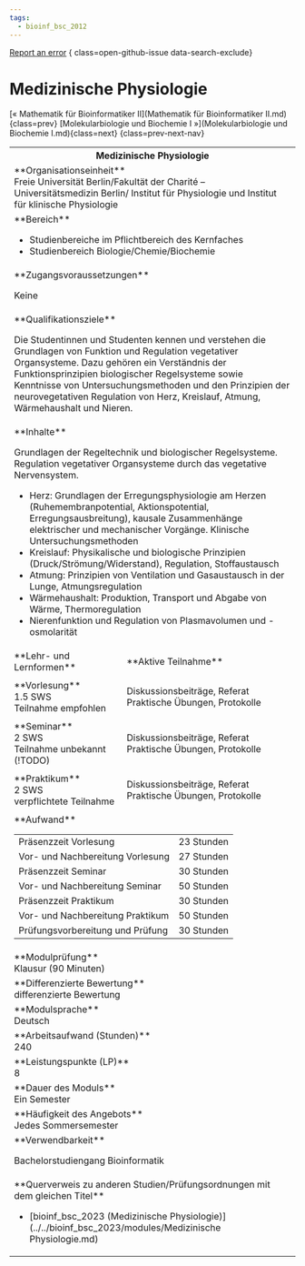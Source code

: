 ```yaml
---
tags:
  - bioinf_bsc_2012
---
```

[Report an error](https://github.com/SGSSGene/FUB-SUP/issues/new?title=Error%20in%20%22Medizinische%20Physiologie%22&body=There%20seems%20to%20be%20an%20error%20in%20module%20%22Medizinische%20Physiologie%22%2E%0A%0A%3CDescribe%20here%20a%20slightly%20more%20detailed%20description%20of%20what%20is%20wrong%3E&labels=bug)
{ class=open-github-issue data-search-exclude}

# Medizinische Physiologie

[« Mathematik für Bioinformatiker II](Mathematik für Bioinformatiker II.md){class=prev}
[Molekularbiologie und Biochemie I »](Molekularbiologie und Biochemie I.md){class=next}
{class=prev-next-nav}

<table markdown id="moduledesc">
<tr markdown class="moduledesc_head"><th colspan="2">Medizinische Physiologie </th></tr>
<tr markdown><td colspan="2">**Organisationseinheit**   <br>Freie Universität Berlin/Fakultät der Charité – Universitätsmedizin Berlin/ Institut für Physiologie und Institut für klinische Physiologie</td></tr>

<tr markdown><td colspan="2">**Bereich**<br>


- Studienbereiche im Pflichtbereich des Kernfaches
- Studienbereich Biologie/Chemie/Biochemie

</td></tr>

<tr markdown><td colspan="2">**Zugangsvoraussetzungen** <br>

Keine


</td></tr>
<tr markdown><td colspan="2">**Qualifikationsziele**    <br>

Die Studentinnen und Studenten kennen und verstehen die Grundlagen von
Funktion und Regulation vegetativer Organsysteme. Dazu gehören ein
Verständnis der Funktionsprinzipien biologischer Regelsysteme sowie
Kenntnisse von Untersuchungsmethoden und den Prinzipien der neurovegetativen
Regulation von Herz, Kreislauf, Atmung, Wärmehaushalt und Nieren.


</td></tr>
<tr markdown><td colspan="2">**Inhalte**                <br>

Grundlagen der Regeltechnik und biologischer Regelsysteme. Regulation
vegetativer Organsysteme durch das vegetative Nervensystem.

- Herz: Grundlagen der Erregungsphysiologie am Herzen (Ruhemembranpotential,
  Aktionspotential, Erregungsausbreitung), kausale Zusammenhänge
  elektrischer und mechanischer Vorgänge. Klinische Untersuchungsmethoden
- Kreislauf: Physikalische und biologische Prinzipien
  (Druck/Strömung/Widerstand), Regulation, Stoffaustausch
- Atmung: Prinzipien von Ventilation und Gasaustausch in der Lunge,
  Atmungsregulation
- Wärmehaushalt: Produktion, Transport und Abgabe von Wärme,
  Thermoregulation
- Nierenfunktion und Regulation von Plasmavolumen und -osmolarität


</td></tr>

<tr markdown><td>**Lehr- und Lernformen**</td><td>**Aktive Teilnahme**</td></tr>
<tr markdown><td> **Vorlesung** <br>1.5 SWS <br> Teilnahme empfohlen</td><td>

Diskussionsbeiträge, Referat
Praktische Übungen, Protokolle
</td></tr>
<tr markdown><td> **Seminar** <br>2 SWS <br> Teilnahme unbekannt (!TODO)</td><td>

Diskussionsbeiträge, Referat
Praktische Übungen, Protokolle
</td></tr>
<tr markdown><td> **Praktikum** <br>2 SWS <br> verpflichtete Teilnahme</td><td>

Diskussionsbeiträge, Referat
Praktische Übungen, Protokolle
</td></tr>
<tr markdown><td colspan="2">**Aufwand**                <br>
<table class="aufwand_table">
<tr><td>Präsenzzeit Vorlesung</td><td>23 Stunden</td></tr>
<tr><td>Vor- und Nachbereitung Vorlesung</td><td>27 Stunden</td></tr>
<tr><td>Präsenzzeit Seminar</td><td>30 Stunden</td></tr>
<tr><td>Vor- und Nachbereitung Seminar</td><td>50 Stunden</td></tr>
<tr><td>Präsenzzeit Praktikum</td><td>30 Stunden</td></tr>
<tr><td>Vor- und Nachbereitung Praktikum</td><td>50 Stunden</td></tr>
<tr><td>Prüfungsvorbereitung und Prüfung</td><td>30 Stunden</td></tr>
</table>

</td></tr>
<tr markdown><td colspan="2">**Modulprüfung**             <br>Klausur (90 Minuten)


</td></tr>
<tr markdown><td colspan="2">**Differenzierte Bewertung** <br>differenzierte Bewertung

</td></tr>
<tr markdown><td colspan="2">**Modulsprache**             <br>Deutsch</td></tr>
<tr markdown><td colspan="2">**Arbeitsaufwand (Stunden)** <br>240</td></tr>
<tr markdown><td colspan="2">**Leistungspunkte (LP)**     <br>8</td></tr>
<tr markdown><td colspan="2">**Dauer des Moduls**         <br>Ein Semester</td></tr>
<tr markdown><td colspan="2">**Häufigkeit des Angebots**  <br>Jedes Sommersemester</td></tr>
<tr markdown><td colspan="2">**Verwendbarkeit**           <br>

Bachelorstudiengang Bioinformatik


</td></tr>

<tr markdown><td colspan="2">**Querverweis zu anderen Studien/Prüfungsordnungen mit dem gleichen Titel**<br>


- [bioinf_bsc_2023 (Medizinische Physiologie)](../../bioinf_bsc_2023/modules/Medizinische Physiologie.md)

</td></tr>

</table>

